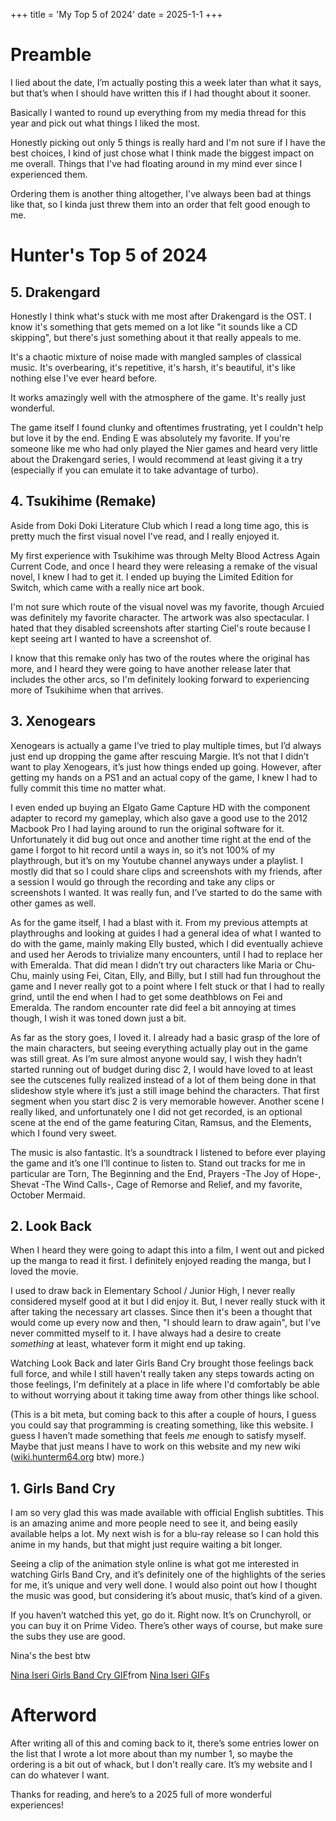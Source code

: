 +++
title = 'My Top 5 of 2024'
date = 2025-1-1
+++

# Preamble

I lied about the date, I’m actually posting this a week later than what it says, but that’s when I should have written this if I had thought about it sooner.


Basically I wanted to round up everything from my media thread for this year and pick out what things I liked the most.


Honestly picking out only 5 things is really hard and I'm not sure if I have the best choices, I kind of just chose what I think made the biggest impact on me overall. Things that I've had floating around in my mind ever since I experienced them.


Ordering them is another thing altogether, I've always been bad at things like that, so I kinda just threw them into an order that felt good enough to me.

# Hunter's Top 5 of 2024

## 5. Drakengard


Honestly I think what's stuck with me most after Drakengard is the OST. I know it's something that gets memed on a lot like "it sounds like a CD skipping", but there's just something about it that really appeals to me.


It's a chaotic mixture of noise made with mangled samples of classical music. It's overbearing, it's repetitive, it's harsh, it's beautiful, it's like nothing else I've ever heard before.


It works amazingly well with the atmosphere of the game. It's really just wonderful.


The game itself I found clunky and oftentimes frustrating, yet I couldn't help but love it by the end. Ending E was absolutely my favorite. If you're someone like me who had only played the Nier games and heard very little about the Drakengard series, I would recommend at least giving it a try (especially if you can emulate it to take advantage of turbo).


## 4. Tsukihime (Remake)


Aside from Doki Doki Literature Club which I read a long time ago, this is pretty much the first visual novel I've read, and I really enjoyed it.


My first experience with Tsukihime was through Melty Blood Actress Again Current Code, and once I heard they were releasing a remake of the visual novel, I knew I had to get it. I ended up buying the Limited Edition for Switch, which came with a really nice art book.


I'm not sure which route of the visual novel was my favorite, though Arcuied was definitely my favorite character. The artwork was also spectacular. I hated that they disabled screenshots after starting Ciel's route because I kept seeing art I wanted to have a screenshot of.


I know that this remake only has two of the routes where the original has more, and I heard they were going to have another release later that includes the other arcs, so I'm definitely looking forward to experiencing more of Tsukihime when that arrives.


## 3. Xenogears


Xenogears is actually a game I’ve tried to play multiple times, but I’d always just end up dropping the game after rescuing Margie. It’s not that I didn’t want to play Xenogears, it’s just how things ended up going. However, after getting my hands on a PS1 and an actual copy of the game, I knew I had to fully commit this time no matter what.


I even ended up buying an Elgato Game Capture HD with the component adapter to record my gameplay, which also gave a good use to the 2012 Macbook Pro I had laying around to run the original software for it. Unfortunately it did bug out once and another time right at the end of the game I forgot to hit record until a ways in, so it’s not 100% of my playthrough, but it’s on my Youtube channel anyways under a playlist. I mostly did that so I could share clips and screenshots with my friends, after a session I would go through the recording and take any clips or screenshots I wanted. It was really fun, and I’ve started to do the same with other games as well. 


As for the game itself, I had a blast with it. From my previous attempts at playthroughs and looking at guides I had a general idea of what I wanted to do with the game, mainly making Elly busted, which I did eventually achieve and used her Aerods to trivialize many encounters, until I had to replace her with Emeralda. That did mean I didn’t try out characters like Maria or Chu-Chu, mainly using Fei, Citan, Elly, and Billy, but I still had fun throughout the game and I never really got to a point where I felt stuck or that I had to really grind, until the end when I had to get some deathblows on Fei and Emeralda. The random encounter rate did feel a bit annoying at times though, I wish it was toned down just a bit. 


As far as the story goes, I loved it. I already had a basic grasp of the lore of the main characters, but seeing everything actually play out in the game was still great. As I’m sure almost anyone would say, I wish they hadn’t started running out of budget during disc 2, I would have loved to at least see the cutscenes fully realized instead of a lot of them being done in that slideshow style where it’s just a still image behind the characters. That first segment when you start disc 2 is very memorable however. Another scene I really liked, and unfortunately one I did not get recorded, is an optional scene at the end of the game featuring Citan, Ramsus, and the Elements, which I found very sweet. 


The music is also fantastic. It’s a soundtrack I listened to before ever playing the game and it’s one I’ll continue to listen to. Stand out tracks for me in particular are Torn, The Beginning and the End, Prayers -The Joy of Hope-, Shevat -The Wind Calls-, Cage of Remorse and Relief, and my favorite, October Mermaid.


## 2. Look Back


When I heard they were going to adapt this into a film, I went out and picked up the manga to read it first. I definitely enjoyed reading the manga, but I loved the movie.


I used to draw back in Elementary School / Junior High, I never really considered myself good at it but I did enjoy it. But, I never really stuck with it after taking the necessary art classes. Since then it's been a thought that would come up every now and then, "I should learn to draw again", but I've never committed myself to it. I have always had a desire to create *something* at least, whatever form it might end up taking.


Watching Look Back and later Girls Band Cry brought those feelings back full force, and while I still haven't really taken any steps towards acting on those feelings, I'm definitely at a place in life where I'd comfortably be able to without worrying about it taking time away from other things like school.


(This is a bit meta, but coming back to this after a couple of hours, I guess you could say that programming is creating something, like this website. I guess I haven’t made something that feels *me* enough to satisfy myself. Maybe that just means I have to work on this website and my new wiki ([wiki.hunterm64.org](wiki.hunterm64.org) btw) more.)


## 1. Girls Band Cry


I am so very glad this was made available with official English subtitles. This is an amazing anime and more people need to see it, and being easily available helps a lot. My next wish is for a blu-ray release so I can hold this anime in my hands, but that might just require waiting a bit longer.


Seeing a clip of the animation style online is what got me interested in watching Girls Band Cry, and it’s definitely one of the highlights of the series for me, it’s unique and very well done. I would also point out how I thought the music was good, but considering it’s about music, that’s kind of a given.


If you haven’t watched this yet, go do it. Right now. It’s on Crunchyroll, or you can buy it on Prime Video. There’s other ways of course, but make sure the subs they use are good.

Nina's the best btw

<div class="tenor-gif-embed" data-postid="7491478060007232419" data-share-method="host" data-aspect-ratio="0.532468" data-width="100%"><a href="https://tenor.com/view/nina-iseri-girls-band-cry-flip-off-gremlin-gif-7491478060007232419">Nina Iseri Girls Band Cry GIF</a>from <a href="https://tenor.com/search/nina+iseri-gifs">Nina Iseri GIFs</a></div> <script type="text/javascript" async src="https://tenor.com/embed.js"></script>


# Afterword


After writing all of this and coming back to it, there’s some entries lower on the list that I wrote a lot more about than my number 1, so maybe the ordering is a bit out of whack, but I don't really care. It’s my website and I can do whatever I want. 


Thanks for reading, and here’s to a 2025 full of more wonderful experiences!



